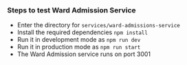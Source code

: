
### Steps to test Ward Admission Service
* Enter the directory for `services/ward-admissions-service`
* Install the required dependencies `npm install`
* Run it in development mode as `npm run dev`
* Run it in production mode as `npm run start`
* The Ward Admission service runs on port 3001

